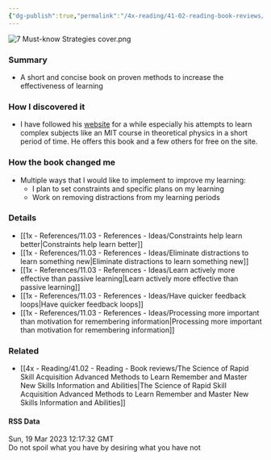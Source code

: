 ```yaml
---
{"dg-publish":true,"permalink":"/4x-reading/41-02-reading-book-reviews/7-must-know-strategies-to-learn-anything-faster-by-scott-young/","title":"7 Must-Know Strategies to Learn Anything Faster by Scott Young","dgShowBacklinks":false}
---
```



![7 Must-know Strategies cover.png](/img/user/4x%20-%20Reading/41.02%20-%20Reading%20-%20Book%20reviews/7%20Must-know%20Strategies%20cover.png)

### Summary
-  A short and concise book on proven methods to increase the effectiveness of learning

### How I discovered it
- I have followed his [website](https://scotthyoung.com) for a while especially his attempts to learn complex subjects like an MIT course in theoretical physics in a short period of time. He offers this book and a few others for free on the site.

### How the book changed me
- Multiple ways that I would like to implement to improve my learning:
	- I plan to set constraints and specific plans on my learning
	- Work on removing distractions from my learning periods

### Details
- [[1x - References/11.03 - References - Ideas/Constraints help learn better\|Constraints help learn better]]
- [[1x - References/11.03 - References - Ideas/Eliminate distractions to learn something new\|Eliminate distractions to learn something new]]
- [[1x - References/11.03 - References - Ideas/Learn actively more effective than passive learning\|Learn actively more effective than passive learning]]
- [[1x - References/11.03 - References - Ideas/Have quicker feedback loops\|Have quicker feedback loops]]
- [[1x - References/11.03 - References - Ideas/Processing more important than motivation for remembering information\|Processing more important than motivation for remembering information]]

### Related
- [[4x - Reading/41.02 - Reading - Book reviews/The Science of Rapid Skill Acquisition Advanced Methods to Learn Remember and Master New Skills Information and Abilities\|The Science of Rapid Skill Acquisition Advanced Methods to Learn Remember and Master New Skills Information and Abilities]]

#### RSS Data
<div class='date'>Sun, 19 Mar 2023 12:17:32 GMT</div>
<div class='description'> Do not spoil what you have by desiring what you have not</div>

